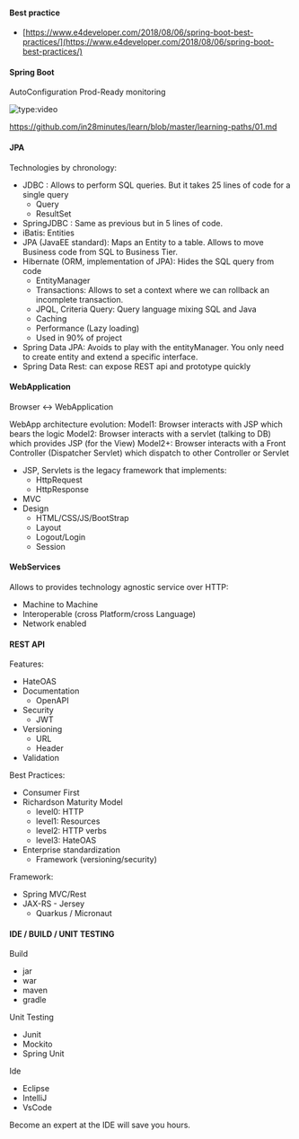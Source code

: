 #### Best practice

- [https://www.e4developer.com/2018/08/06/spring-boot-best-practices/](https://www.e4developer.com/2018/08/06/spring-boot-best-practices/)

#### Spring Boot

AutoConfiguration
Prod-Ready monitoring

![type:video](https://www.youtube.com/embed/W_E6iSTBqNs)

https://github.com/in28minutes/learn/blob/master/learning-paths/01.md

#### JPA

Technologies by chronology:
- JDBC : Allows to perform SQL queries. But it takes 25 lines of code for a single query
    - Query
    - ResultSet
- SpringJDBC : Same as previous but in 5 lines of code.
- iBatis: Entities
- JPA (JavaEE standard): Maps an Entity to a table. Allows to move Business code from SQL to Business Tier.
- Hibernate (ORM, implementation of JPA): Hides the SQL query from code
    - EntityManager
    - Transactions: Allows to set a context where we can rollback an incomplete transaction.
    - JPQL, Criteria Query: Query language mixing SQL and Java
    - Caching
    - Performance (Lazy loading)
    - Used in 90% of project
- Spring Data JPA: Avoids to play with the entityManager. You only need to create entity and extend a specific interface.
- Spring Data Rest: can expose REST api and prototype quickly

#### WebApplication

Browser <-> WebApplication

WebApp architecture evolution:
Model1: Browser interacts with JSP which bears the logic
Model2: Browser interacts with a servlet (talking to DB) which provides JSP (for the View)
Model2+: Browser interacts with a Front Controller (Dispatcher Servlet) which dispatch to other Controller or Servlet

- JSP, Servlets is the legacy framework that implements:
    - HttpRequest
    - HttpResponse
- MVC
- Design
    - HTML/CSS/JS/BootStrap
    - Layout
    - Logout/Login
    - Session

#### WebServices

Allows to provides technology agnostic service over HTTP:
- Machine to Machine
- Interoperable (cross Platform/cross Language)
- Network enabled

#### REST API

Features:
- HateOAS
- Documentation
    - OpenAPI
- Security
    - JWT
- Versioning
    - URL
    - Header
- Validation

Best Practices:
- Consumer First
- Richardson Maturity Model
    - level0: HTTP
    - level1: Resources
    - level2: HTTP verbs
    - level3: HateOAS  
- Enterprise standardization
    - Framework (versioning/security)

Framework:
- Spring MVC/Rest
- JAX-RS - Jersey
    - Quarkus / Micronaut

#### IDE / BUILD / UNIT TESTING

Build
- jar
- war
- maven
- gradle

Unit Testing
- Junit
- Mockito
- Spring Unit

Ide
- Eclipse
- IntelliJ
- VsCode

Become an expert at the IDE will save you hours.

